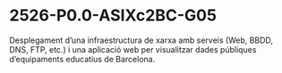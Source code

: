 # 2526-P0.0-ASIXc2BC-G05
Desplegament d’una infraestructura de xarxa amb serveis (Web, BBDD, DNS, FTP, etc.) i una aplicació web per visualitzar dades públiques d’equipaments educatius de Barcelona.
